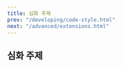 ```yaml
---
title: 심화 주제
prev: "/developing/code-style.html"
next: "/advanced/extensions.html"
---
```


## 심화 주제[](#advanced-topics)

